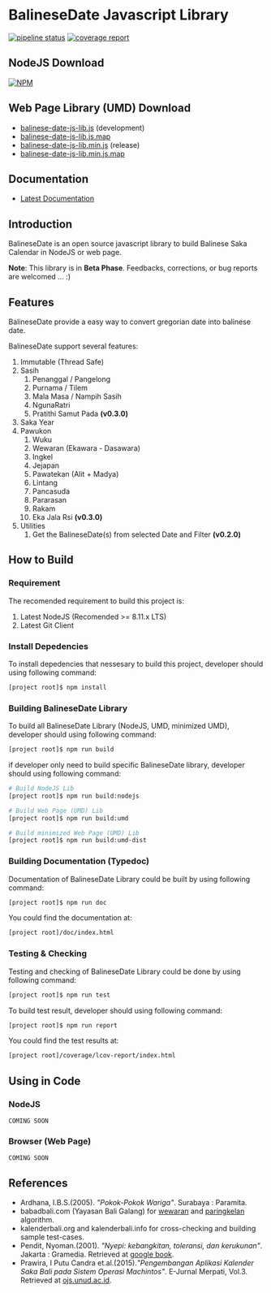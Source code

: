 # BalineseDate Javascript Library

[![pipeline status](https://gitlab.com/peradnya/balinese-date-js-lib/badges/master/pipeline.svg)](https://gitlab.com/peradnya/balinese-date-js-lib/commits/master)
[![coverage report](https://gitlab.com/peradnya/balinese-date-js-lib/badges/master/coverage.svg)](https://gitlab.com/peradnya/balinese-date-js-lib/commits/master)

## NodeJS Download

[![NPM](https://nodei.co/npm/balinese-date-js-lib.png)](https://nodei.co/npm/balinese-date-js-lib/)

## Web Page Library (UMD) Download

* [balinese-date-js-lib.js](https://unpkg.com/balinese-date-js-lib/umd/balinese-date-js-lib.js) (development)
* [balinese-date-js-lib.js.map](https://unpkg.com/balinese-date-js-lib/umd/balinese-date-js-lib.js.map)
* [balinese-date-js-lib.min.js](https://unpkg.com/balinese-date-js-lib/umd/balinese-date-js-lib.min.js) (release)
* [balinese-date-js-lib.min.js.map](https://unpkg.com/balinese-date-js-lib/umd/balinese-date-js-lib.min.js.map)

## Documentation

* [Latest Documentation](https://peradnya.gitlab.io/balinese-date-js-lib/index.html)

## Introduction

BalineseDate is an open source javascript library to build Balinese Saka Calendar in NodeJS or web page.

**Note**: This library is in **Beta Phase**. Feedbacks, corrections, or bug reports are welcomed ... :)

## Features

BalineseDate provide a easy way to convert gregorian date into balinese date.

BalineseDate support several features:

1. Immutable (Thread Safe)
2. Sasih
    1. Penanggal / Pangelong
    2. Purnama / Tilem
    3. Mala Masa / Nampih Sasih
    4. NgunaRatri
    5. Pratithi Samut Pada __(v0.3.0)__
3. Saka Year
4. Pawukon
    1. Wuku
    2. Wewaran (Ekawara - Dasawara)
    3. Ingkel
    4. Jejapan
    5. Pawatekan (Alit + Madya)
    6. Lintang
    7. Pancasuda
    8. Pararasan
    9. Rakam
    10. Eka Jala Rsi __(v0.3.0)__
5. Utilities
    1. Get the BalineseDate(s) from selected Date and Filter __(v0.2.0)__

## How to Build

### Requirement

The recomended requirement to build this project is:

1. Latest NodeJS (Recomended >= 8.11.x LTS)
2. Latest Git Client

### Install Depedencies

To install depedencies that nessesary to build this project, developer should using following command:

```sh
[project root]$ npm install
```

### Building BalineseDate Library

To build all BalineseDate Library (NodeJS, UMD, minimized UMD), developer should using following command:

```sh
[project root]$ npm run build
```

if developer only need to build specific BalineseDate library, developer should using following command:

```sh
# Build NodeJS Lib
[project root]$ npm run build:nodejs

# Build Web Page (UMD) Lib
[project root]$ npm run build:umd

# Build minimized Web Page (UMD) Lib
[project root]$ npm run build:umd-dist
```

### Building Documentation (Typedoc)

Documentation of BalineseDate Library could be built by using following command:

```sh
[project root]$ npm run doc
```

You could find the documentation at:

```sh
[project root]/doc/index.html
```

### Testing & Checking

Testing and checking of BalineseDate Library could be done by using following command:

```sh
[project root]$ npm run test
```

To build test result, developer should using following command:

```sh
[project root]$ npm run report
```

You could find the test results at:

```sh
[project root]/coverage/lcov-report/index.html
```

## Using in Code

### NodeJS

```COMING SOON```

### Browser (Web Page)

```COMING SOON```

## References

* Ardhana, I.B.S.(2005). *"Pokok-Pokok Wariga"*. Surabaya : Paramita.
* babadbali.com (Yayasan Bali Galang) for [wewaran](http://www.babadbali.com/pewarigaan/perhitungan.htm) and [paringkelan](http://www.babadbali.com/pewarigaan/paringkelan.htm) algorithm.
* kalenderbali.org and kalenderbali.info for cross-checking and building sample test-cases.
* Pendit, Nyoman.(2001). *"Nyepi: kebangkitan, toleransi, dan kerukunan"*. Jakarta : Gramedia. Retrieved at [google book](https://books.google.co.id/books?id=4ND9KPn2o8AC).
* Prawira, I Putu Candra et.al.(2015).*"Pengembangan Aplikasi Kalender Saka Bali pada Sistem Operasi Machintos"*. E-Jurnal Merpati, Vol.3. Retrieved at [ojs.unud.ac.id](https://ojs.unud.ac.id/index.php/merpati/article/view/17799/11547).